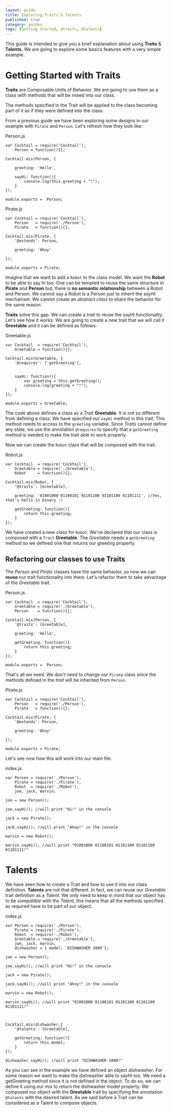 ```yaml
---
layout: guide
title: Exploring Traits & Talents
published: true
category: guides
tags: [Getting Started, @traits, @talents]
---
```


This guide is intended to give you a brief explanation about using **Traits** & **Talents**. We are going to explore 
some basics features with a very simple example.

# Getting Started with Traits
**Traits** are Composable Units of Behavior. We are going to use them as a class with methods that will be mixed into
our class.

The methods specified in the Trait will be applied to the class becoming part of it as if they were defined into the
class.

From a previous guide we have been exploring some designs in our example with `Pirate` and `Person`. Let's refresh 
how they look like:

Person.js

    var Cocktail = require('Cocktail'),
        Person = function(){};

    Cocktail.mix(Person, {
        
        greeting: 'Hello',

        sayHi: function(){
            console.log(this.greeting + "!");
        }
    });

    module.exports =  Person;


Pirate.js

    var Cocktail = require('Cocktail'),
        Person   = require('./Person'),
        Pirate   = function(){};

    Cocktail.mix(Pirate, {
        '@extends': Person,

        greeting: 'Ahoy'

    });

    module.exports = Pirate;


Imagine that we want to add a `Robot` to the class model. We want the **Robot** to be able to say hi too. One can be tempted
to reuse the same structure in **Pirate** and **Person** but, there is **no semantic relationship** between a Robot 
and Person. We cannot say a Robot is a Person just to inherit the _sayHi_ mechanism. We cannot create an
_abstract class_ to share the behavior for the same reason. 

**Traits** solve this gap. We can create a _trait_ to reuse the sayHi functionality. Let's see how it works. We are going
to create a new trait that we will call it **Greetable** and it can be defined as follows:

Greetable.js

    var Cocktail  = require('Cocktail'),
        Greetable = function(){};

    Cocktail.mix(Greetable, {
        '@requires': ['getGreeting'],

        
        sayHi: function(){
            var greeting = this.getGreeting();
            console.log(greeting + "!");
        }
    });

    module.exports = Greetable;


The code above defines a class as a _Trait_ **Greetable**. It is not so different from defining a class. We have 
specified our `sayHi` method in this trait. This method needs to access to the `greeting` variable. Since _Traits_
cannot define any state, we use the annotation `@requires` to specify that a `getGreeting` method is needed to make
the trait able to work properly.

Now we can create the `Robot` class that will be composed with the trait.

Robot.js

    var Cocktail  = require('Cocktail'),
        Greetable = require('./Greetable'),
        Robot     = function(){};

    Cocktail.mix(Robot, {
        '@traits': [Greetable],

        greeting: '01001000 01100101 01101100 01101100 01101111', //Yes, that's hello in binary :)

        getGreeting: function(){
            return this.greeting;
        }
    });

We have created a new class for `Robot`. We've declared that our class is composed with a `Trait` **Greetable**.
The _Greetable_ needs a `getGreeting` method so we defined one that returns our greeting property.

## Refactoring our classes to use Traits

The _Person_ and _Pirate_ classes have the same behavior, so now we can **reuse** our trait functionality into them.
Let's refactor them to take advantage of the _Greetable_ trait.


Person.js

    var Cocktail  = require('Cocktail'),
        Greetable = require('./Greetable'),
        Person    = function(){};

    Cocktail.mix(Person, {
        '@traits': [Greetable],

        greeting: 'Hello',

        getGreeting: function(){
            return this.greeting;
        }
    });

    module.exports =  Person;

That's all we need. We don't need to change our `Pirate` class since the methods defined in the _trait_ will be
inherited from `Person`.

Pirate.js

    var Cocktail = require('Cocktail'),
        Person   = require('./Person'),
        Pirate   = function(){};

    Cocktail.mix(Pirate, {
        '@extends': Person,

        greeting: 'Ahoy'

    });

    module.exports = Pirate;

Let's see now how this will work into our main file.

index.js

    var Person = require('./Person'),
        Pirate = require('./Pirate'),
        Robot  = require('./Robot'),
        joe, jack, marvin;

    joe = new Person();

    joe.sayHi(); //will print "Hi!" in the console

    jack = new Pirate();

    jack.sayHi(); //will print "Ahoy!" in the console

    marvin = new Robot();

    marvin.sayHi(); //will print "01001000 01100101 01101100 01101100 01101111!" 

# Talents
We have seen how to create a Trait and how to use it into our class definition. **Talents** are not that different.
In fact, we can reuse our _Greetable_ trait definition as a _Talent_. We only need to keep in mind that our object
has to be _compatible_ with the _Talent_, this means that all the methods specified as required have to be part of
our object.  

index.js

    var Person = require('./Person'),
        Pirate = require('./Pirate'),
        Robot  = require('./Robot'),
        Greetable = require('./Greetable'),
        joe, jack, marvin, 
        dishwasher = { model: 'DISHWASHER 1000'};

    joe = new Person();

    joe.sayHi(); //will print "Hi!" in the console

    jack = new Pirate();

    jack.sayHi(); //will print "Ahoy!" in the console

    marvin = new Robot();

    marvin.sayHi(); //will print "01001000 01100101 01101100 01101100 01101111!" 

    

    Cocktail.mix(dishwasher,{
        '@talents': [Greetable],

        getGreeting: function(){
            return this.model;
        }
    });
    
    dishwasher.sayHi(); //will print "DISHWASHER 1000!"


As you can see in the example we have defined an object _dishwasher_. For some reason we want to make the dishwasher
able to sayHi too. We need a getGreeting method since it is not defined in the object. To do so, we can define it
using our mix to return the dishwasher model property. 
We composed our object with the **Greetable** trait by specifying the annotation `@talents` with the desired talent. 
As we said before a Trait can be considered as a Talent to compose objects.


